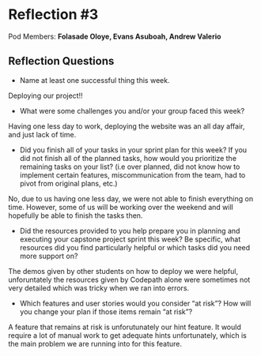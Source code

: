# Reflection #3

Pod Members: **Folasade Oloye, Evans Asuboah, Andrew Valerio**

## Reflection Questions

* Name at least one successful thing this week.

Deploying our project!!

* What were some challenges you and/or your group faced this week?

Having one less day to work, deploying the website was an all day affair, and just lack of time.

* Did you finish all of your tasks in your sprint plan for this week? If you did not finish all of the planned tasks, how would you prioritize the remaining tasks on your list?  (i.e over planned, did not know how to implement certain features, miscommunication from the team, had to pivot from original plans, etc.)

No, due to us having one less day, we were not able to finish everything on time. However, some of us will be working over the weekend and will hopefully be able to finish the tasks then. 

* Did the resources provided to you help prepare you in planning and executing your capstone project sprint this week? Be specific, what resources did you find particularly helpful or which tasks did you need more support on?

The demos given by other students on how to deploy we were helpful, unforuntately the resources given by Codepath alone were sometimes not very detailed which was tricky when we ran into errors.

* Which features and user stories would you consider “at risk”? How will you change your plan if those items remain “at risk”?

A feature that remains at risk is unforutunately our hint feature. It would require a lot of manual work to get adequate hints unfortunately, which is the main problem we are running into for this feature.